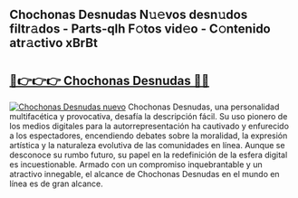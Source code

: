 ## Chochonas Desnudas N𝚞𝚎vos desn𝚞dos filtr𝚊dos - Parts-qlh F𝚘tos vid𝚎o - C𝚘ntenido atr𝚊ctivo xBrBt

# <h2><a href="http://mb19pm.tromn.icu/?c=Chochonas+Desnudas">🔗👉👉👉 Chochonas Desnudas 🔗🔗</a></h2>

[![Chochonas Desnudas nuevo](https://i.imgur.com/pEAQMta.gif)](http://mb19pm.tromn.icu/?c=Chochonas+Desnudas)
Chochonas Desnudas, una personalidad multifacética y provocativa, desafía la descripción fácil. Su uso pionero de los medios digitales para la autorrepresentación ha cautivado y enfurecido a los espectadores, encendiendo debates sobre la moralidad, la expresión artística y la naturaleza evolutiva de las comunidades en línea. Aunque se desconoce su rumbo futuro, su papel en la redefinición de la esfera digital es incuestionable. Armado con un compromiso inquebrantable y un atractivo innegable, el alcance de Chochonas Desnudas en el mundo en línea es de gran alcance.
